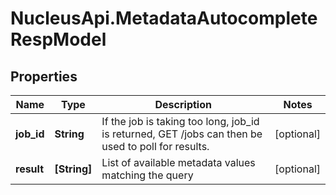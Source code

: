 # NucleusApi.MetadataAutocompleteRespModel

## Properties
Name | Type | Description | Notes
------------ | ------------- | ------------- | -------------
**job_id** | **String** | If the job is taking too long, job_id is returned, GET /jobs can then be used to poll for results. | [optional] 
**result** | **[String]** | List of available metadata values matching the query | [optional] 


